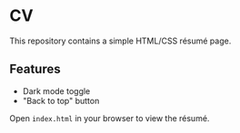 # CV

This repository contains a simple HTML/CSS résumé page.

## Features

- Dark mode toggle
- "Back to top" button

Open `index.html` in your browser to view the résumé.
